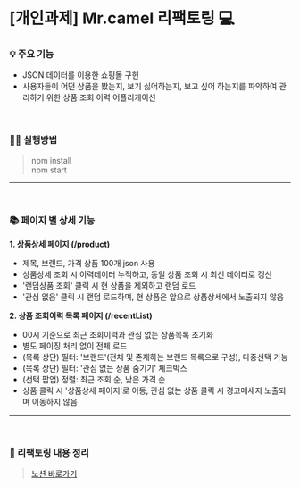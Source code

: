 # [개인과제] Mr.camel 리팩토링 💻

### 💡 주요 기능
- JSON 데이터를 이용한 쇼핑몰 구현
- 사용자들이 어떤 상품을 봤는지, 보기 싫어하는지, 보고 싶어 하는지를 파악하여 관리하기 위한 상품 조회 이력 어플리케이션

<br/>

### 🏌️‍♂️ 실행방법

> npm install   
> npm start

---
<br/>

### 📚 페이지 별 상세 기능
**1. 상품상세 페이지 (/product)**
- 제목, 브랜드, 가격 상품 100개 json 사용
- 상품상세 조회 시 이력데이터 누적하고, 동일 상품 조회 시 최신 데이터로 갱신
- '랜덤상품 조회' 클릭 시 현 상품을 제외하고 랜덤 로드
- '관심 없음' 클릭 시 랜덤 로드하며, 현 상품은 앞으로 상품상세에서 노출되지 않음

**2. 상품 조회이력 목록 페이지 (/recentList)**

- 00시 기준으로 최근 조회이력과 관심 없는 상품목록 초기화
- 별도 페이징 처리 없이 전체 로드
- (목록 상단) 필터: '브랜드'(전체 및 존재하는 브랜드 목록으로 구성), 다중선택 가능
- (목록 상단) 필터: '관심 없는 상품 숨기기' 체크박스
- (선택 팝업) 정렬: 최근 조회 순, 낮은 가격 순
- 상품 클릭 시 '상품상세 페이지'로 이동, 관심 없는 상품 클릭 시 경고메세지 노출되며 이동하지 않음
---
<br/>

### 🧰 리팩토링 내용 정리
 > [노션 바로가기](https://sore-radiator-aba.notion.site/3-6e40ffb588224a5a800208388004dad0)
